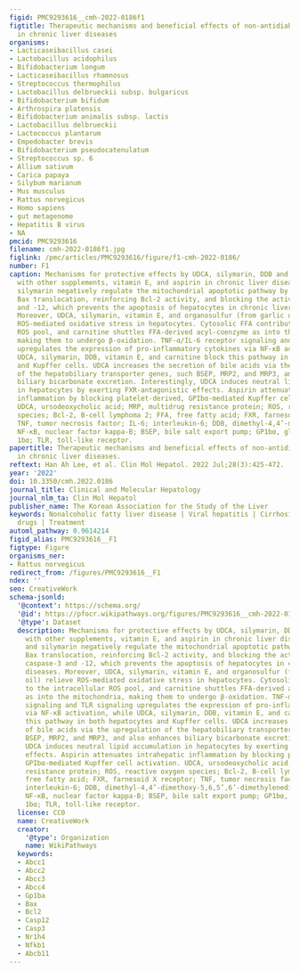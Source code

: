 ```yaml
---
figid: PMC9293616__cmh-2022-0186f1
figtitle: Therapeutic mechanisms and beneficial effects of non-antidiabetic drugs
  in chronic liver diseases
organisms:
- Lacticaseibacillus casei
- Lactobacillus acidophilus
- Bifidobacterium longum
- Lacticaseibacillus rhamnosus
- Streptococcus thermophilus
- Lactobacillus delbrueckii subsp. bulgaricus
- Bifidobacterium bifidum
- Arthrospira platensis
- Bifidobacterium animalis subsp. lactis
- Lactobacillus delbrueckii
- Lactococcus plantarum
- Empedobacter brevis
- Bifidobacterium pseudocatenulatum
- Streptococcus sp. 6
- Allium sativum
- Carica papaya
- Silybum marianum
- Mus musculus
- Rattus norvegicus
- Homo sapiens
- gut metagenome
- Hepatitis B virus
- NA
pmcid: PMC9293616
filename: cmh-2022-0186f1.jpg
figlink: /pmc/articles/PMC9293616/figure/f1-cmh-2022-0186/
number: F1
caption: Mechanisms for protective effects by UDCA, silymarin, DDB and its combination
  with other supplements, vitamin E, and aspirin in chronic liver diseases. UDCA and
  silymarin negatively regulate the mitochondrial apoptotic pathway by inhibiting
  Bax translocation, reinforcing Bcl-2 activity, and blocking the activations of caspase-3
  and -12, which prevents the apoptosis of hepatocytes in chronic liver diseases.
  Moreover, UDCA, silymarin, vitamin E, and organosulfur (from garlic oil) relieve
  ROS-mediated oxidative stress in hepatocytes. Cytosolic FFA contributes to the intracellular
  ROS pool, and carnitine shuttles FFA-derived acyl-coenzyme as into the mitochondria,
  making them to undergo β-oxidation. TNF-α/IL-6 receptor signaling and TLR signaling
  upregulates the expression of pro-inflammatory cytokines via NF-κB activation, while
  UDCA, silymarin, DDB, vitamin E, and carnitine block this pathway in both hepatocytes
  and Kupffer cells. UDCA increases the secretion of bile acids via the upregulation
  of the hepatobiliary transporter genes, such BSEP, MRP2, and MRP3, and also enhances
  biliary bicarbonate excretion. Interestingly, UDCA induces neutral lipid accumulation
  in hepatocytes by exerting FXR-antagonistic effects. Aspirin attenuates intrahepatic
  inflammation by blocking platelet-derived, GPIbα-mediated Kupffer cell activation.
  UDCA, ursodeoxycholic acid; MRP, multidrug resistance protein; ROS, reactive oxygen
  species; Bcl-2, B-cell lymphoma 2; FFA, free fatty acid; FXR, farnesoid X receptor;
  TNF, tumor necrosis factor; IL-6; interleukin-6; DDB, dimethyl-4,4’-dimethoxy-5,6,5’,6’-dimethylenedixoybiphenyl-2,2’-dicarboxylate;
  NF-κB, nuclear factor kappa-B; BSEP, bile salt export pump; GP1bα, glycoprotein
  1bα; TLR, toll-like receptor.
papertitle: Therapeutic mechanisms and beneficial effects of non-antidiabetic drugs
  in chronic liver diseases.
reftext: Han Ah Lee, et al. Clin Mol Hepatol. 2022 Jul;28(3):425-472.
year: '2022'
doi: 10.3350/cmh.2022.0186
journal_title: Clinical and Molecular Hepatology
journal_nlm_ta: Clin Mol Hepatol
publisher_name: The Korean Association for the Study of the Liver
keywords: Nonalcoholic fatty liver disease | Viral hepatitis | Cirrhosis | Non-antidiabetic
  drugs | Treatment
automl_pathway: 0.9614214
figid_alias: PMC9293616__F1
figtype: Figure
organisms_ner:
- Rattus norvegicus
redirect_from: /figures/PMC9293616__F1
ndex: ''
seo: CreativeWork
schema-jsonld:
  '@context': https://schema.org/
  '@id': https://pfocr.wikipathways.org/figures/PMC9293616__cmh-2022-0186f1.html
  '@type': Dataset
  description: Mechanisms for protective effects by UDCA, silymarin, DDB and its combination
    with other supplements, vitamin E, and aspirin in chronic liver diseases. UDCA
    and silymarin negatively regulate the mitochondrial apoptotic pathway by inhibiting
    Bax translocation, reinforcing Bcl-2 activity, and blocking the activations of
    caspase-3 and -12, which prevents the apoptosis of hepatocytes in chronic liver
    diseases. Moreover, UDCA, silymarin, vitamin E, and organosulfur (from garlic
    oil) relieve ROS-mediated oxidative stress in hepatocytes. Cytosolic FFA contributes
    to the intracellular ROS pool, and carnitine shuttles FFA-derived acyl-coenzyme
    as into the mitochondria, making them to undergo β-oxidation. TNF-α/IL-6 receptor
    signaling and TLR signaling upregulates the expression of pro-inflammatory cytokines
    via NF-κB activation, while UDCA, silymarin, DDB, vitamin E, and carnitine block
    this pathway in both hepatocytes and Kupffer cells. UDCA increases the secretion
    of bile acids via the upregulation of the hepatobiliary transporter genes, such
    BSEP, MRP2, and MRP3, and also enhances biliary bicarbonate excretion. Interestingly,
    UDCA induces neutral lipid accumulation in hepatocytes by exerting FXR-antagonistic
    effects. Aspirin attenuates intrahepatic inflammation by blocking platelet-derived,
    GPIbα-mediated Kupffer cell activation. UDCA, ursodeoxycholic acid; MRP, multidrug
    resistance protein; ROS, reactive oxygen species; Bcl-2, B-cell lymphoma 2; FFA,
    free fatty acid; FXR, farnesoid X receptor; TNF, tumor necrosis factor; IL-6;
    interleukin-6; DDB, dimethyl-4,4’-dimethoxy-5,6,5’,6’-dimethylenedixoybiphenyl-2,2’-dicarboxylate;
    NF-κB, nuclear factor kappa-B; BSEP, bile salt export pump; GP1bα, glycoprotein
    1bα; TLR, toll-like receptor.
  license: CC0
  name: CreativeWork
  creator:
    '@type': Organization
    name: WikiPathways
  keywords:
  - Abcc1
  - Abcc2
  - Abcc3
  - Abcc4
  - Gp1ba
  - Bax
  - Bcl2
  - Casp12
  - Casp3
  - Nr1h4
  - Nfkb1
  - Abcb11
---
```

